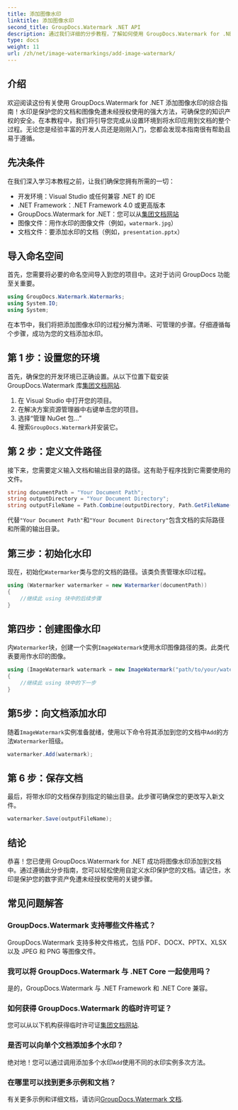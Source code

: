 ```yaml
---
title: 添加图像水印
linktitle: 添加图像水印
second_title: GroupDocs.Watermark .NET API
description: 通过我们详细的分步教程，了解如何使用 GroupDocs.Watermark for .NET 将图像水印添加到文档中。
type: docs
weight: 11
url: /zh/net/image-watermarkings/add-image-watermark/
---
```

## 介绍
欢迎阅读这份有关使用 GroupDocs.Watermark for .NET 添加图像水印的综合指南！水印是保护您的文档和图像免遭未经授权使用的强大方法，可确保您的知识产权的安全。在本教程中，我们将引导您完成从设置环境到将水印应用到文档的整个过程。无论您是经验丰富的开发人员还是刚刚入门，您都会发现本指南很有帮助且易于遵循。
## 先决条件
在我们深入学习本教程之前，让我们确保您拥有所需的一切：
- 开发环境：Visual Studio 或任何兼容 .NET 的 IDE
- .NET Framework：.NET Framework 4.0 或更高版本
- GroupDocs.Watermark for .NET：您可以从[集团文档网站](https://releases.groupdocs.com/Watermark/net/)
- 图像文件：用作水印的图像文件（例如，`watermark.jpg`）
- 文档文件：要添加水印的文档（例如，`presentation.pptx`）
## 导入命名空间
首先，您需要将必要的命名空间导入到您的项目中。这对于访问 GroupDocs 功能至关重要。
```csharp
using GroupDocs.Watermark.Watermarks;
using System.IO;
using System;
```
在本节中，我们将把添加图像水印的过程分解为清晰、可管理的步骤。仔细遵循每个步骤，成功为您的文档添加水印。
## 第 1 步：设置您的环境
首先，确保您的开发环境已正确设置。从以下位置下载安装 GroupDocs.Watermark 库[集团文档网站](https://releases.groupdocs.com/Watermark/net/).
1. 在 Visual Studio 中打开您的项目。
2. 在解决方案资源管理器中右键单击您的项目。
3. 选择“管理 NuGet 包...”
4. 搜索`GroupDocs.Watermark`并安装它。
## 第 2 步：定义文件路径
接下来，您需要定义输入文档和输出目录的路径。这有助于程序找到它需要使用的文件。
```csharp
string documentPath = "Your Document Path";
string outputDirectory = "Your Document Directory";
string outputFileName = Path.Combine(outputDirectory, Path.GetFileName(documentPath));
```
代替`"Your Document Path"`和`"Your Document Directory"`包含文档的实际路径和所需的输出目录。
## 第三步：初始化水印
现在，初始化`Watermarker`类与您的文档的路径。该类负责管理水印过程。
```csharp
using (Watermarker watermarker = new Watermarker(documentPath))
{
    //继续此 using 块中的后续步骤
}
```
## 第四步：创建图像水印
内`Watermarker`块，创建一个实例`ImageWatermark`使用水印图像路径的类。此类代表要用作水印的图像。
```csharp
using (ImageWatermark watermark = new ImageWatermark("path/to/your/watermark.jpg"))
{
    //继续此 using 块中的下一步
}
```
## 第5步：向文档添加水印
随着`ImageWatermark`实例准备就绪，使用以下命令将其添加到您的文档中`Add`的方法`Watermarker`班级。
```csharp
watermarker.Add(watermark);
```
## 第 6 步：保存文档
最后，将带水印的文档保存到指定的输出目录。此步骤可确保您的更改写入新文件。
```csharp
watermarker.Save(outputFileName);
```
## 结论
恭喜！您已使用 GroupDocs.Watermark for .NET 成功将图像水印添加到文档中。通过遵循此分步指南，您可以轻松使用自定义水印保护您的文档。请记住，水印是保护您的数字资产免遭未经授权使用的关键步骤。

## 常见问题解答
### GroupDocs.Watermark 支持哪些文件格式？
GroupDocs.Watermark 支持多种文件格式，包括 PDF、DOCX、PPTX、XLSX 以及 JPEG 和 PNG 等图像文件。
### 我可以将 GroupDocs.Watermark 与 .NET Core 一起使用吗？
是的，GroupDocs.Watermark 与 .NET Framework 和 .NET Core 兼容。
### 如何获得 GroupDocs.Watermark 的临时许可证？
您可以从以下机构获得临时许可证[集团文档网站](https://purchase.groupdocs.com/temporary-license/).
### 是否可以向单个文档添加多个水印？
绝对地！您可以通过调用添加多个水印`Add`使用不同的水印实例多次方法。
### 在哪里可以找到更多示例和文档？
有关更多示例和详细文档，请访问[GroupDocs.Watermark 文档](https://reference.groupdocs.com/Watermark/net/).